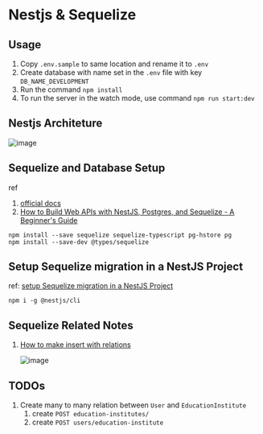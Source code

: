 # Nestjs & Sequelize

## Usage

1. Copy `.env.sample` to same location and rename it to `.env`
2. Create database with name set in the `.env` file with key `DB_NAME_DEVELOPMENT`
3. Run the command `npm install`
4. To run the server in the watch mode, use command `npm run start:dev`

## Nestjs Architeture

![image](https://user-images.githubusercontent.com/22792359/194728595-2668569d-aa02-4804-8798-ce7900b461c6.png)


## Sequelize and Database Setup

ref

1. [official docs](https://docs.nestjs.com/recipes/sql-sequelize)
2. [How to Build Web APIs with NestJS, Postgres, and Sequelize - A Beginner's Guide](https://www.freecodecamp.org/news/build-web-apis-with-nestjs-beginners-guide/)

```
npm install --save sequelize sequelize-typescript pg-hstore pg
npm install --save-dev @types/sequelize
```

## Setup Sequelize migration in a NestJS Project

ref: [setup Sequelize migration in a NestJS Project](https://victoronwuzor.medium.com/how-to-setup-sequelize-migration-in-a-nestjs-project-b4aec1f88612)

```
npm i -g @nestjs/cli
```

## Sequelize Related Notes

1. [How to make insert with relations](https://github.com/sequelize/sequelize-typescript/issues/723)

    ![image](https://user-images.githubusercontent.com/22792359/194730042-fd347226-804f-451f-9a08-336e2fce7a09.png)


## TODOs

1. Create many to many relation between `User` and `EducationInstitute`
   1. create `POST education-institutes/`
   2. create `POST users/education-institute`